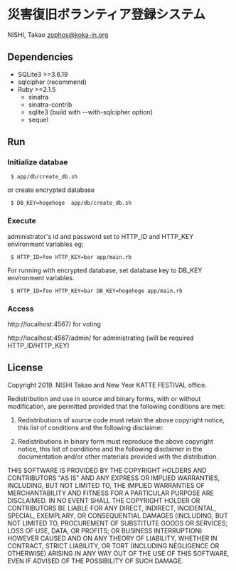 # 災害復旧ボランティア登録システム

NISHI, Takao <zophos@koka-in.org>

## Dependencies

 + SQLite3 >=3.6.19
 + sqlcipher (recommend)
 + Ruby >=2.1.5
   + sinatra
   + sinatra-contrib
   + sqlite3 (build with --with-sqlcipher option)
   + sequel

## Run

### Initialize databae

~~~
 $ app/db/create_db.sh
~~~

or create encrypted database

~~~
 $ DB_KEY=hogehoge  app/db/create_db.sh
~~~

### Execute

administrator's id and password set to HTTP_ID and HTTP_KEY environment variables eg;
~~~
 $ HTTP_ID=foo HTTP_KEY=bar app/main.rb
~~~

For running with encrypted database, set database key to DB_KEY environment variables.

~~~
 $ HTTP_ID=foo HTTP_KEY=bar DB_KEY=hogehoge app/main.rb
~~~

### Access

http://localhost:4567/ for voting

http://localhost:4567/admin/ for administrating (will be required HTTP_ID/HTTP_KEY)


## License

Copyright 2019. NISHI Takao and New Year KATTE FESTIVAL office.

Redistribution and use in source and binary forms, with or without modification, are permitted provided that the following conditions are met:

1. Redistributions of source code must retain the above copyright notice, this list of conditions and the following disclaimer.

2. Redistributions in binary form must reproduce the above copyright notice, this list of conditions and the following disclaimer in the documentation and/or other materials provided with the distribution.

THIS SOFTWARE IS PROVIDED BY THE COPYRIGHT HOLDERS AND CONTRIBUTORS "AS IS" AND ANY EXPRESS OR IMPLIED WARRANTIES, INCLUDING, BUT NOT LIMITED TO, THE IMPLIED WARRANTIES OF MERCHANTABILITY AND FITNESS FOR A PARTICULAR PURPOSE ARE DISCLAIMED. IN NO EVENT SHALL THE COPYRIGHT HOLDER OR CONTRIBUTORS BE LIABLE FOR ANY DIRECT, INDIRECT, INCIDENTAL, SPECIAL, EXEMPLARY, OR CONSEQUENTIAL DAMAGES (INCLUDING, BUT NOT LIMITED TO, PROCUREMENT OF SUBSTITUTE GOODS OR SERVICES; LOSS OF USE, DATA, OR PROFITS; OR BUSINESS INTERRUPTION) HOWEVER CAUSED AND ON ANY THEORY OF LIABILITY, WHETHER IN CONTRACT, STRICT LIABILITY, OR TORT (INCLUDING NEGLIGENCE OR OTHERWISE) ARISING IN ANY WAY OUT OF THE USE OF THIS SOFTWARE, EVEN IF ADVISED OF THE POSSIBILITY OF SUCH DAMAGE.